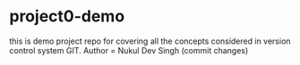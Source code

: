# project0-demo
this is demo project repo for covering all the concepts considered in version control system GIT.
Author = Nukul Dev Singh (commit changes)
